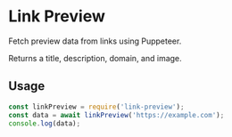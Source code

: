 # Link Preview

Fetch preview data from links using Puppeteer.

Returns a title, description, domain, and image.

## Usage

```js
const linkPreview = require('link-preview');
const data = await linkPreview('https://example.com');
console.log(data);
```